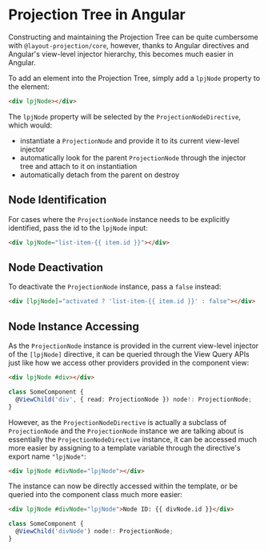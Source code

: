 # Projection Tree in Angular

Constructing and maintaining the Projection Tree can be quite cumbersome with `@layout-projection/core`, however, thanks to Angular directives and Angular's view-level injector hierarchy, this becomes much easier in Angular.

To add an element into the Projection Tree, simply add a `lpjNode` property to the element:

```html
<div lpjNode></div>
```

The `lpjNode` property will be selected by the `ProjectionNodeDirective`, which would:

- instantiate a `ProjectionNode` and provide it to its current view-level injector
- automatically look for the parent `ProjectionNode` through the injector tree and attach to it on instantiation
- automatically detach from the parent on destroy

## Node Identification

For cases where the `ProjectionNode` instance needs to be explicitly identified, pass the id to the `lpjNode` input:

```html
<div lpjNode="list-item-{{ item.id }}"></div>
```

## Node Deactivation

To deactivate the `ProjectionNode` instance, pass a `false` instead:

```html
<div [lpjNode]="activated ? 'list-item-{{ item.id }}' : false"></div>
```

## Node Instance Accessing

As the `ProjectionNode` instance is provided in the current view-level injector of the `[lpjNode]` directive, it can be queried through the View Query APIs just like how we access other providers provided in the component view:

```html
<div lpjNode #div></div>
```

```ts
class SomeComponent {
  @ViewChild('div', { read: ProjectionNode }) node!: ProjectionNode;
}
```

However, as the `ProjectionNodeDirective` is actually a subclass of `ProjectionNode` and the `ProjectionNode` instance we are talking about is essentially the `ProjectionNodeDirective` instance, it can be accessed much more easier by assigning to a template variable through the directive's export name `"lpjNode"`:

```html
<div lpjNode #divNode="lpjNode"></div>
```

The instance can now be directly accessed within the template, or be queried into the component class much more easier:

```html
<div lpjNode #divNode="lpjNode">Node ID: {{ divNode.id }}</div>
```

```ts
class SomeComponent {
  @ViewChild('divNode') node!: ProjectionNode;
}
```
